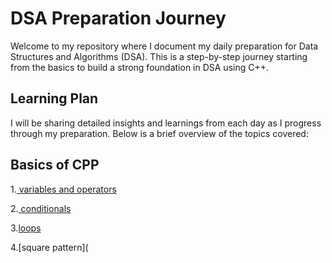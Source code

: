 # DSA Preparation Journey

Welcome to my repository where I document my daily preparation for Data Structures and Algorithms (DSA). This is a step-by-step journey starting from the basics to build a strong foundation in DSA using C++.

## Learning Plan

I will be sharing detailed insights and learnings from each day as I progress through my preparation. Below is a brief overview of the topics covered:

## Basics of CPP
1.[ variables and operators](https://github.com/Annapurna-Jadhav/DSA/blob/8234c61e9efe8489f0d701f481fd2b9dd6603213/CP/varope.cpp) 

2.[ conditionals](https://github.com/Annapurna-Jadhav/DSA/blob/main/CP/conditions.cpp)

3.[loops](https://github.com/Annapurna-Jadhav/DSA/blob/145f32581db5b5aa142403686a4693366f28321a/CP/loop.cpp)

4.[square pattern](





